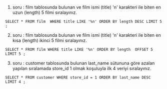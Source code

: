 1. soru : film tablosunda bulunan ve film ismi (title) 'n' karakteri ile biten en uzun (length) 5 filmi sıralayınız.

`` SELECT * FROM film 
WHERE title LIKE '%n'
ORDER BY length DESC
LIMIT 5 ; ``

2. soru : film tablosunda bulunan ve film ismi (title) 'n' karakteri ile biten en kısa (length) ikinci 5 filmi sıralayınız. 

`` SELECT * FROM film
WHERE title LIKE '%n'
ORDER BY length 
OFFSET 5
LIMIT 5 ; ``

3. soru : customer tablosunda bulunan last_name sütununa göre azalan yapılan sıralamada store_id 1 olmak koşuluyla ilk 4 veriyi sıralayınız.

`` SELECT * FROM customer
WHERE store_id = 1
ORDER BY last_name DESC 
LIMIT 4 ; ``